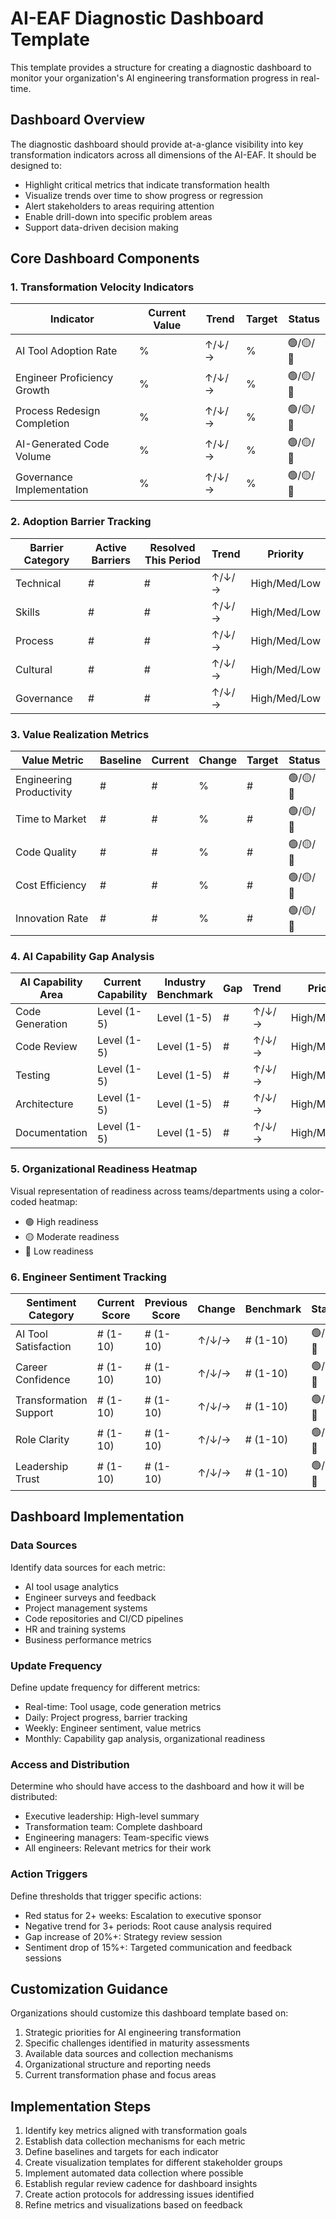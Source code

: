 # AI-EAF Diagnostic Dashboard Template

This template provides a structure for creating a diagnostic dashboard to monitor your organization's AI engineering transformation progress in real-time.

## Dashboard Overview

The diagnostic dashboard should provide at-a-glance visibility into key transformation indicators across all dimensions of the AI-EAF. It should be designed to:

- Highlight critical metrics that indicate transformation health
- Visualize trends over time to show progress or regression
- Alert stakeholders to areas requiring attention
- Enable drill-down into specific problem areas
- Support data-driven decision making

## Core Dashboard Components

### 1. Transformation Velocity Indicators

| Indicator | Current Value | Trend | Target | Status |
|-----------|--------------|-------|--------|--------|
| AI Tool Adoption Rate | % | ↑/↓/→ | % | 🟢/🟡/🔴 |
| Engineer Proficiency Growth | % | ↑/↓/→ | % | 🟢/🟡/🔴 |
| Process Redesign Completion | % | ↑/↓/→ | % | 🟢/🟡/🔴 |
| AI-Generated Code Volume | % | ↑/↓/→ | % | 🟢/🟡/🔴 |
| Governance Implementation | % | ↑/↓/→ | % | 🟢/🟡/🔴 |

### 2. Adoption Barrier Tracking

| Barrier Category | Active Barriers | Resolved This Period | Trend | Priority |
|------------------|----------------|---------------------|-------|----------|
| Technical | # | # | ↑/↓/→ | High/Med/Low |
| Skills | # | # | ↑/↓/→ | High/Med/Low |
| Process | # | # | ↑/↓/→ | High/Med/Low |
| Cultural | # | # | ↑/↓/→ | High/Med/Low |
| Governance | # | # | ↑/↓/→ | High/Med/Low |

### 3. Value Realization Metrics

| Value Metric | Baseline | Current | Change | Target | Status |
|--------------|----------|---------|--------|--------|--------|
| Engineering Productivity | # | # | % | # | 🟢/🟡/🔴 |
| Time to Market | # | # | % | # | 🟢/🟡/🔴 |
| Code Quality | # | # | % | # | 🟢/🟡/🔴 |
| Cost Efficiency | # | # | % | # | 🟢/🟡/🔴 |
| Innovation Rate | # | # | % | # | 🟢/🟡/🔴 |

### 4. AI Capability Gap Analysis

| AI Capability Area | Current Capability | Industry Benchmark | Gap | Trend | Priority |
|-------------------|-------------------|-------------------|-----|-------|----------|
| Code Generation | Level (1-5) | Level (1-5) | # | ↑/↓/→ | High/Med/Low |
| Code Review | Level (1-5) | Level (1-5) | # | ↑/↓/→ | High/Med/Low |
| Testing | Level (1-5) | Level (1-5) | # | ↑/↓/→ | High/Med/Low |
| Architecture | Level (1-5) | Level (1-5) | # | ↑/↓/→ | High/Med/Low |
| Documentation | Level (1-5) | Level (1-5) | # | ↑/↓/→ | High/Med/Low |

### 5. Organizational Readiness Heatmap

Visual representation of readiness across teams/departments using a color-coded heatmap:
- 🟢 High readiness
- 🟡 Moderate readiness
- 🔴 Low readiness

### 6. Engineer Sentiment Tracking

| Sentiment Category | Current Score | Previous Score | Change | Benchmark | Status |
|-------------------|--------------|---------------|--------|-----------|--------|
| AI Tool Satisfaction | # (1-10) | # (1-10) | ↑/↓/→ | # (1-10) | 🟢/🟡/🔴 |
| Career Confidence | # (1-10) | # (1-10) | ↑/↓/→ | # (1-10) | 🟢/🟡/🔴 |
| Transformation Support | # (1-10) | # (1-10) | ↑/↓/→ | # (1-10) | 🟢/🟡/🔴 |
| Role Clarity | # (1-10) | # (1-10) | ↑/↓/→ | # (1-10) | 🟢/🟡/🔴 |
| Leadership Trust | # (1-10) | # (1-10) | ↑/↓/→ | # (1-10) | 🟢/🟡/🔴 |

## Dashboard Implementation

### Data Sources

Identify data sources for each metric:
- AI tool usage analytics
- Engineer surveys and feedback
- Project management systems
- Code repositories and CI/CD pipelines
- HR and training systems
- Business performance metrics

### Update Frequency

Define update frequency for different metrics:
- Real-time: Tool usage, code generation metrics
- Daily: Project progress, barrier tracking
- Weekly: Engineer sentiment, value metrics
- Monthly: Capability gap analysis, organizational readiness

### Access and Distribution

Determine who should have access to the dashboard and how it will be distributed:
- Executive leadership: High-level summary
- Transformation team: Complete dashboard
- Engineering managers: Team-specific views
- All engineers: Relevant metrics for their work

### Action Triggers

Define thresholds that trigger specific actions:
- Red status for 2+ weeks: Escalation to executive sponsor
- Negative trend for 3+ periods: Root cause analysis required
- Gap increase of 20%+: Strategy review session
- Sentiment drop of 15%+: Targeted communication and feedback sessions

## Customization Guidance

Organizations should customize this dashboard template based on:
1. Strategic priorities for AI engineering transformation
2. Specific challenges identified in maturity assessments
3. Available data sources and collection mechanisms
4. Organizational structure and reporting needs
5. Current transformation phase and focus areas

## Implementation Steps

1. Identify key metrics aligned with transformation goals
2. Establish data collection mechanisms for each metric
3. Define baselines and targets for each indicator
4. Create visualization templates for different stakeholder groups
5. Implement automated data collection where possible
6. Establish regular review cadence for dashboard insights
7. Create action protocols for addressing issues identified
8. Refine metrics and visualizations based on feedback

